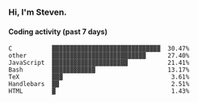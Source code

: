 ### Hi, I'm Steven.

#### Coding activity (past 7 days)
```
C           ▓▓▓▓▓▓▓▓▓▓▓▓▓▓▓▓▓▓▓▓▓▓▓▓▓▓▓▓▓▓  30.47%
other       ▓▓▓▓▓▓▓▓▓▓▓▓▓▓▓▓▓▓▓▓▓▓▓▓▓▓      27.40%
JavaScript  ▓▓▓▓▓▓▓▓▓▓▓▓▓▓▓▓▓▓▓▓▓           21.41%
Bash        ▓▓▓▓▓▓▓▓▓▓▓▓                    13.17%
TeX         ▓▓▓                              3.61%
Handlebars  ▓▓                               2.51%
HTML        ▓                                1.43%
```
